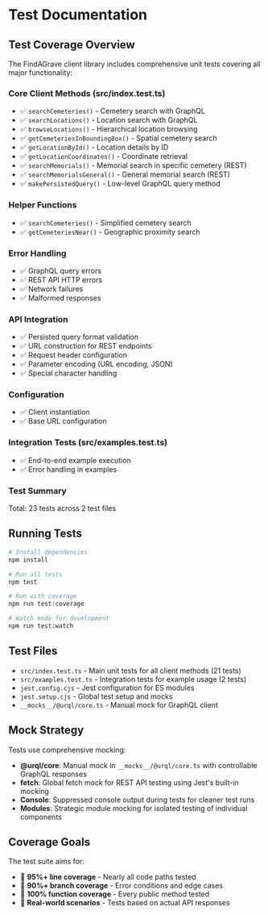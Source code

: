 # Test Documentation

## Test Coverage Overview

The FindAGrave client library includes comprehensive unit tests covering all major functionality:

### Core Client Methods (src/index.test.ts)

- ✅ `searchCemeteries()` - Cemetery search with GraphQL
- ✅ `searchLocations()` - Location search with GraphQL
- ✅ `browseLocations()` - Hierarchical location browsing
- ✅ `getCemeteriesInBoundingBox()` - Spatial cemetery search
- ✅ `getLocationById()` - Location details by ID
- ✅ `getLocationCoordinates()` - Coordinate retrieval
- ✅ `searchMemorials()` - Memorial search in specific cemetery (REST)
- ✅ `searchMemorialsGeneral()` - General memorial search (REST)
- ✅ `makePersistedQuery()` - Low-level GraphQL query method

### Helper Functions

- ✅ `searchCemeteries()` - Simplified cemetery search
- ✅ `getCemeteriesNear()` - Geographic proximity search

### Error Handling

- ✅ GraphQL query errors
- ✅ REST API HTTP errors
- ✅ Network failures
- ✅ Malformed responses

### API Integration

- ✅ Persisted query format validation
- ✅ URL construction for REST endpoints
- ✅ Request header configuration
- ✅ Parameter encoding (URL encoding, JSON)
- ✅ Special character handling

### Configuration

- ✅ Client instantiation
- ✅ Base URL configuration

### Integration Tests (src/examples.test.ts)

- ✅ End-to-end example execution
- ✅ Error handling in examples

### Test Summary

Total: 23 tests across 2 test files

## Running Tests

```bash
# Install dependencies
npm install

# Run all tests
npm test

# Run with coverage
npm run test:coverage

# Watch mode for development
npm run test:watch
```

## Test Files

- `src/index.test.ts` - Main unit tests for all client methods (21 tests)
- `src/examples.test.ts` - Integration tests for example usage (2 tests)
- `jest.config.cjs` - Jest configuration for ES modules
- `jest.setup.cjs` - Global test setup and mocks
- `__mocks__/@urql/core.ts` - Manual mock for GraphQL client

## Mock Strategy

Tests use comprehensive mocking:

- **@urql/core**: Manual mock in `__mocks__/@urql/core.ts` with controllable GraphQL responses
- **fetch**: Global fetch mock for REST API testing using Jest's built-in mocking
- **Console**: Suppressed console output during tests for cleaner test runs
- **Modules**: Strategic module mocking for isolated testing of individual components

## Coverage Goals

The test suite aims for:

- 🎯 **95%+ line coverage** - Nearly all code paths tested
- 🎯 **90%+ branch coverage** - Error conditions and edge cases
- 🎯 **100% function coverage** - Every public method tested
- 🎯 **Real-world scenarios** - Tests based on actual API responses
